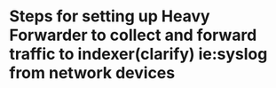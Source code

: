 # Steps for setting up Heavy Forwarder to collect and forward traffic to indexer(clarify) ie:syslog from network devices
